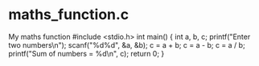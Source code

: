 # maths_function.c
My maths function
#include <stdio.h>
int main()
{
int a, b, c;
printf("Enter two numbers\n");
scanf("%d%d", &a, &b);
c = a + b;
c = a - b;
c = a / b;
printf("Sum of numbers = %d\n", c);
return 0;
}
